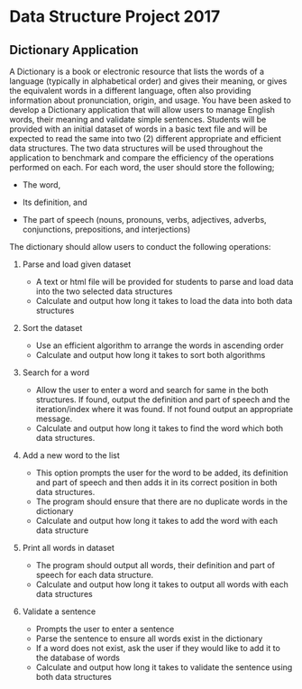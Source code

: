 # Data Structure Project 2017
## Dictionary Application
A Dictionary is a book or electronic resource that lists the words of a language (typically in alphabetical order) and gives their meaning, or gives the equivalent words in a different language, often also providing information about pronunciation, origin, and usage. You have been asked to develop a Dictionary application that will allow users to manage English words, their meaning and validate simple sentences. Students will be provided with an initial dataset of words in a basic text file and will be expected to read the same into two (2) different appropriate and efficient data structures. The two data structures will be used throughout the application to benchmark and compare the efficiency of the operations performed on each. For each word, the user should store the following;

* The word,

* Its definition, and

* The part of speech (nouns, pronouns, verbs, adjectives, adverbs, conjunctions, prepositions, and interjections)

The dictionary should allow users to conduct the following operations:

1. Parse and load given dataset
   * A text or html file will be provided for students to parse and load data into the two selected data structures
   * Calculate and output how long it takes to load the data into both data structures
  
2. Sort the dataset
   * Use an efficient algorithm to arrange the words in ascending order
   * Calculate and output how long it takes to sort both algorithms
  
3. Search for a word
   * Allow the user to enter a word and search for same in the both structures. If found, output the definition and part of speech and       the iteration/index where it was found. If not found output an appropriate message.
   * Calculate and output how long it takes to find the word which both data structures.
  
4. Add a new word to the list
    * This option prompts the user for the word to be added, its definition and part of speech and then adds it in its correct position        in both data structures.
    * The program should ensure that there are no duplicate words in the dictionary
    * Calculate and output how long it takes to add the word with each data structure
  
5. Print all words in dataset
    * The program should output all words, their definition and part of speech for each data structure.
    * Calculate and output how long it takes to output all words with each data structures
  
6. Validate a sentence
   * Prompts the user to enter a sentence
   * Parse the sentence to ensure all words exist in the dictionary
   * If a word does not exist, ask the user if they would like to add it to the database of words
   * Calculate and output how long it takes to validate the sentence using both data structures
